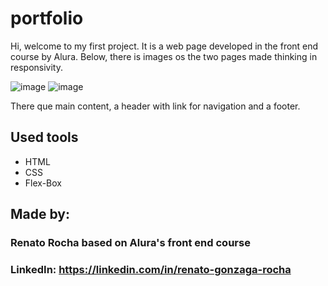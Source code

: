 # portfolio

Hi, welcome to my first project. It is a web page developed in the front end course by Alura.
Below, there is images os the two pages made thinking in responsivity.

![image](https://github.com/renatogrocha/portfolio/assets/95312669/573f40e7-5ff0-40ec-b9c5-89eff4964a7a)
![image](https://github.com/renatogrocha/portfolio/assets/95312669/ef427ed2-f68c-4ee1-a9c6-7e37061ff727)


There que main content, a header with link for navigation and a footer.

## Used tools

* HTML
* CSS
* Flex-Box

## Made by:

### Renato Rocha based on Alura's front end course
### LinkedIn: https://linkedin.com/in/renato-gonzaga-rocha
